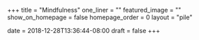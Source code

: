 +++
title = "Mindfulness"
one_liner = ""
featured_image = ""
show_on_homepage = false
homepage_order = 0
layout = "pile"

date = 2018-12-28T13:36:44-08:00
draft = false
+++
